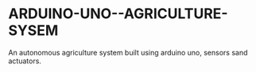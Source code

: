 # ARDUINO-UNO--AGRICULTURE-SYSEM
An autonomous agriculture system built using arduino uno, sensors sand actuators.
